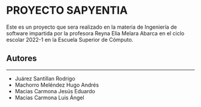 # PROYECTO SAPYENTIA

Este es un proyecto que sera realizado en la materia de Ingeniería de software impartida por la profesora Reyna Elia Melara Abarca en el ciclo escolar 2022-1 en la Escuela Superior de Cómputo.

## Autores
---
- Juárez Santillan Rodrigo
- Machorro Meléndez Hugo Andrés
- Macias Carmona Jesús Eduardo
- Macias Carmona Luis Ángel


